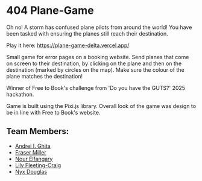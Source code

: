 # 404 Plane-Game

Oh no! A storm has confused plane pilots from around the world! You have been tasked with ensuring the planes still reach their destination.

Play it here: https://plane-game-delta.vercel.app/

Small game for error pages on a booking website. Send planes that come on screen to their destination, by clicking on the plane and then on the destination (marked by circles on the map). Make sure the colour of the plane matches the destination!

Winner of Free to Book's challenge from 'Do you have the GUTS?' 2025 hackathon.

Game is built using the Pixi.js library. Overall look of the game was design to be in line with Free to Book's website.  

## Team Members:
- [Andrei I. Ghita](https://github.com/AndreiGhita2002)
- [Fraser Miller](https://frasermiller.dev)
- [Nour Elfangary](https://github.com/nour2063)
- [Lily Fleeting-Craig](https://github.com/lilyfleetingcraig)
- [Nyx Douglas](https://github.com/NearlyDragonss)
